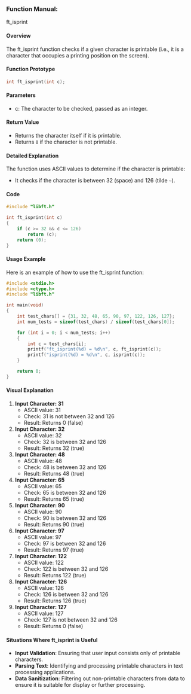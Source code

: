 ### Function Manual: 

ft_isprint

#### Overview
The ft_isprint function checks if a given character is printable (i.e., it is a character that occupies a printing position on the screen).

#### Function Prototype
```c
int ft_isprint(int c);
```

#### Parameters
- c: The character to be checked, passed as an integer.

#### Return Value
- Returns the character itself if it is printable.
- Returns `0` if the character is not printable.

#### Detailed Explanation
The function uses ASCII values to determine if the character is printable:
- It checks if the character is between 32 (space) and 126 (tilde `~`).

#### Code
```c
#include "libft.h"

int	ft_isprint(int c)
{
	if (c >= 32 && c <= 126)
		return (c);
	return (0);
}
```

#### Usage Example
Here is an example of how to use the ft_isprint function:
```c
#include <stdio.h>
#include <ctype.h>
#include "libft.h"

int main(void)
{
	int test_chars[] = {31, 32, 48, 65, 90, 97, 122, 126, 127};
	int num_tests = sizeof(test_chars) / sizeof(test_chars[0]);

	for (int i = 0; i < num_tests; i++)
	{
		int c = test_chars[i];
		printf("ft_isprint(%d) = %d\n", c, ft_isprint(c));
		printf("isprint(%d) = %d\n", c, isprint(c));
	}

	return 0;
}
```

#### Visual Explanation
1. **Input Character: 31**
   - ASCII value: 31
   - Check: 31 is not between 32 and 126
   - Result: Returns 0 (false)
2. **Input Character: 32**
   - ASCII value: 32
   - Check: 32 is between 32 and 126
   - Result: Returns 32 (true)
3. **Input Character: 48**
   - ASCII value: 48
   - Check: 48 is between 32 and 126
   - Result: Returns 48 (true)
4. **Input Character: 65**
   - ASCII value: 65
   - Check: 65 is between 32 and 126
   - Result: Returns 65 (true)
5. **Input Character: 90**
   - ASCII value: 90
   - Check: 90 is between 32 and 126
   - Result: Returns 90 (true)
6. **Input Character: 97**
   - ASCII value: 97
   - Check: 97 is between 32 and 126
   - Result: Returns 97 (true)
7. **Input Character: 122**
   - ASCII value: 122
   - Check: 122 is between 32 and 126
   - Result: Returns 122 (true)
8. **Input Character: 126**
   - ASCII value: 126
   - Check: 126 is between 32 and 126
   - Result: Returns 126 (true)
9. **Input Character: 127**
   - ASCII value: 127
   - Check: 127 is not between 32 and 126
   - Result: Returns 0 (false)

#### Situations Where ft_isprint is Useful
- **Input Validation**: Ensuring that user input consists only of printable characters.
- **Parsing Text**: Identifying and processing printable characters in text processing applications.
- **Data Sanitization**: Filtering out non-printable characters from data to ensure it is suitable for display or further processing.